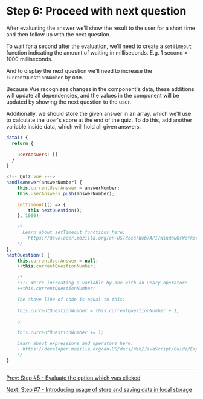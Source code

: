 # Step 6: Proceed with next question

After evaluating the answer we'll show the result to the user for a short time and then follow up with the next question.

To wait for a second after the evaluation, we'll need to create a `setTimeout` function indicating the amount of waiting in milliseconds. E.g. 1 second = 1000 milliseconds.

And to display the next question we'll need to increase the `currentQuestionNumber` by one.  

Because Vue recognizes changes in the component's data, these additions will update all dependencies, and the values in the component will be updated by showing the next question to the user.

Additionally, we should store the given answer in an array, which we'll use to calculate the user's score at the end of the quiz. To do this, add another variable inside data, which will hold all given answers.

```javascript
data() {
  return {
    ...
    userAnswers: []
  }
}
```

```javascript
<!-- Quiz.vue --->
handleAnswer(answerNumber) {
    this.currentUserAnswer = answerNumber;
    this.userAnswers.push(answerNumber);

    setTimeout(() => {
        this.nextQuestion();
    }, 1000);

    /* 
      Learn about setTimeout functions here:
      - https://developer.mozilla.org/en-US/docs/Web/API/WindowOrWorkerGlobalScope/setTimeout
    */
},
nextQuestion() {
    this.currentUserAnswer = null;
    ++this.currentQuestionNumber;

    /*
    FYI: We're increating a variable by one with an unary operator:
    ++this.currentQuestionNumber;

    The above line of code is equal to this:
    
    this.currentQuestionNumber = this.currentQuestionNumber + 1;

    or

    this.currentQuestionNumber += 1;

    Learn about expressions and operators here:
    - https://developer.mozilla.org/en-US/docs/Web/JavaScript/Guide/Expressions_and_Operators
    */
}
```

---

[Prev: Step #5 - Evaluate the option which was clicked](step5.md)

[Next: Step #7 - Introducing usage of store and saving data in local storage](step7.md)
